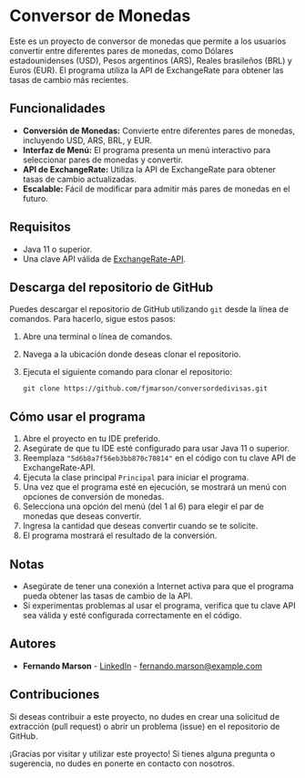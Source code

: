 # Conversor de Monedas


Este es un proyecto de conversor de monedas que permite a los usuarios convertir entre diferentes pares de monedas, como Dólares estadounidenses (USD), Pesos argentinos (ARS), Reales brasileños (BRL) y Euros (EUR). El programa utiliza la API de ExchangeRate para obtener las tasas de cambio más recientes.

## Funcionalidades

- **Conversión de Monedas:** Convierte entre diferentes pares de monedas, incluyendo USD, ARS, BRL, y EUR.
- **Interfaz de Menú:** El programa presenta un menú interactivo para seleccionar pares de monedas y convertir.
- **API de ExchangeRate:** Utiliza la API de ExchangeRate para obtener tasas de cambio actualizadas.
- **Escalable:** Fácil de modificar para admitir más pares de monedas en el futuro.

## Requisitos

- Java 11 o superior.
- Una clave API válida de [ExchangeRate-API](https://www.exchangerate-api.com/).

## Descarga del repositorio de GitHub

Puedes descargar el repositorio de GitHub utilizando `git` desde la línea de comandos. Para hacerlo, sigue estos pasos:

1. Abre una terminal o línea de comandos.
2. Navega a la ubicación donde deseas clonar el repositorio.
3. Ejecuta el siguiente comando para clonar el repositorio:

    ```shell
    git clone https://github.com/fjmarson/conversordedivisas.git
    ```

## Cómo usar el programa

1. Abre el proyecto en tu IDE preferido.
2. Asegúrate de que tu IDE esté configurado para usar Java 11 o superior.
3. Reemplaza `"5d6b8a7f56eb3bb870c70814"` en el código con tu clave API de ExchangeRate-API.
4. Ejecuta la clase principal `Principal` para iniciar el programa.
5. Una vez que el programa esté en ejecución, se mostrará un menú con opciones de conversión de monedas.
6. Selecciona una opción del menú (del 1 al 6) para elegir el par de monedas que deseas convertir.
7. Ingresa la cantidad que deseas convertir cuando se te solicite.
8. El programa mostrará el resultado de la conversión.

## Notas

- Asegúrate de tener una conexión a Internet activa para que el programa pueda obtener las tasas de cambio de la API.
- Si experimentas problemas al usar el programa, verifica que tu clave API sea válida y esté configurada correctamente en el código.

## Autores

- **Fernando Marson** - [LinkedIn](https://www.linkedin.com/in/fernando-marson-dev/) - fernando.marson@example.com

## Contribuciones

Si deseas contribuir a este proyecto, no dudes en crear una solicitud de extracción (pull request) o abrir un problema (issue) en el repositorio de GitHub.

¡Gracias por visitar y utilizar este proyecto! Si tienes alguna pregunta o sugerencia, no dudes en ponerte en contacto con nosotros.


